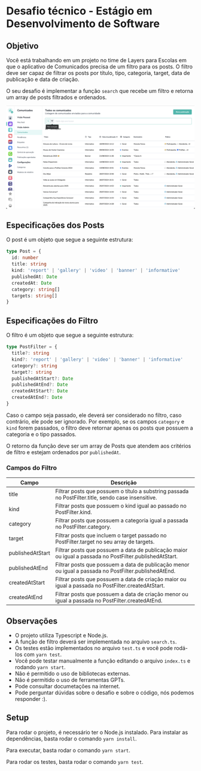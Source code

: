 # Desafio técnico - Estágio em Desenvolvimento de Software

## Objetivo
Você está trabalhando em um projeto no time de Layers para Escolas em que o aplicativo de Comunicados precisa de um filtro para os posts. O filtro deve ser capaz de filtrar os posts por título, tipo, categoria, target, data de publicação e data de criação.

O seu desafio é implementar a função `search` que recebe um filtro e retorna um array de posts filtrados e ordenados.

![Comunicados](image.png)

## Especificações dos Posts
O post é um objeto que segue a seguinte estrutura:
```typescript
type Post = {
  id: number
  title: string
  kind: 'report' | 'gallery' | 'video' | 'banner' | 'informative'
  publishedAt: Date
  createdAt: Date
  category: string[]
  targets: string[]
}
```

## Especificações do Filtro
O filtro é um objeto que segue a seguinte estrutura:
```typescript
type PostFilter = {
  title?: string
  kind?: 'report' | 'gallery' | 'video' | 'banner' | 'informative'
  category?: string
  target?: string
  publishedAtStart?: Date
  publishedAtEnd?: Date
  createdAtStart?: Date
  createdAtEnd?: Date
}
```

Caso o campo seja passado, ele deverá ser considerado no filtro, caso contrário, ele pode ser ignorado.
Por exemplo, se os campos `category` e `kind` forem passados, o filtro deve retornar apenas os posts que possuem a categoria e o tipo passados.

O retorno da função deve ser um array de Posts que atendem aos critérios de filtro e estejam ordenados por `publishedAt`.

### Campos do Filtro

| Campo | Descrição |
| ----- | --------- |
| title | Filtrar posts que possuem o título a substring passada no PostFilter.title, sendo case insensitive. |
| kind | Filtrar posts que possuem o kind igual ao passado no PostFilter.kind. |
| category | Filtrar posts que possuem a categoria igual a passada no PostFilter.category. |
| target | Filtrar posts que incluem o target passado no PostFilter.target no seu array de targets. |
| publishedAtStart | Filtrar posts que possuem a data de publicação maior ou igual a passada no PostFilter.publishedAtStart. |
| publishedAtEnd | Filtrar posts que possuem a data de publicação menor ou igual a passada no PostFilter.publishedAtEnd. |
| createdAtStart | Filtrar posts que possuem a data de criação maior ou igual a passada no PostFilter.createdAtStart. |
| createdAtEnd | Filtrar posts que possuem a data de criação menor ou igual a passada no PostFilter.createdAtEnd. |

## Observações
- O projeto utiliza Typescript e Node.js.
- A função de filtro deverá ser implementada no arquivo `search.ts`.
- Os testes estão implementados no arquivo `test.ts` e você pode rodá-los com `yarn test`.
- Você pode testar manualmente a função editando o arquivo `index.ts` e rodando `yarn start`.
- Não é permitido o uso de bibliotecas externas.
- Não é permitido o uso de ferramentas GPTs.
- Pode consultar documetações na internet.
- Pode perguntar dúvidas sobre o desafio e sobre o código, nós podemos responder :).

## Setup
Para rodar o projeto, é necessário ter o Node.js instalado. Para instalar as dependências, basta rodar o comando `yarn install`.

Para executar, basta rodar o comando `yarn start`.

Para rodar os testes, basta rodar o comando `yarn test`.
